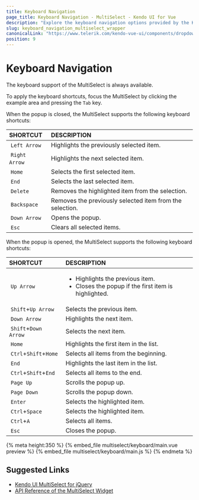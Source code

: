 ```yaml
---
title: Keyboard Navigation
page_title: Keyboard Navigation - MultiSelect - Kendo UI for Vue
description: "Explore the keyboard navigation options provided by the Kendo UI MultiSelect wrapper for Vue."
slug: keyboard_navigation_multiselect_wrapper
canonicalLink: "https://www.telerik.com/kendo-vue-ui/components/dropdowns/multiselect/keyboard-navigation/"
position: 9
---
```


<div><WrapperBanner link="/kendo-vue-ui/components/dropdowns/multiselect/keyboard-navigation"></WrapperBanner></div>

# Keyboard Navigation

The keyboard support of the MultiSelect is always available.

To apply the keyboard shortcuts, focus the MultiSelect by clicking the example area and pressing the `Tab` key.

When the popup is closed, the MultiSelect supports the following keyboard shortcuts:

| SHORTCUT  | DESCRIPTION |
|:---       |:--- |
| `Left Arrow`  | Highlights the previously selected item.|
| `Right Arrow` | Highlights the next selected item.|
| `Home`        | Selects the first selected item.|
| `End`         | Selects the last selected item.|
| `Delete`      | Removes the highlighted item from the selection.|
| `Backspace`   | Removes the previously selected item from the selection.|
| `Down Arrow`  | Opens the popup.|
| `Esc`         | Clears all selected items.|

When the popup is opened, the MultiSelect supports the following keyboard shortcuts:

| SHORTCUT    | DESCRIPTION |
|:---         |:--- |
| `Up Arrow`          | <ul><li>Highlights the previous item.</li> <li>Closes the popup if the first item is highlighted.</li></ul> |
| `Shift`+`Up Arrow`  | Selects the previous item.|
| `Down Arrow`        | Highlights the next item.|
| `Shift`+`Down Arrow`| Selects the next item.|
| `Home`              | Highlights the first item in the list.|
| `Ctrl`+`Shift`+`Home`| Selects all items from the beginning.|
| `End`               | Highlights the last item in the list.|
| `Ctrl`+`Shift`+`End`| Selects all items to the end.|
| `Page Up`           | Scrolls the popup up.|
| `Page Down`         | Scrolls the popup down.|
| `Enter`             | Selects the highlighted item.|
| `Ctrl`+`Space`      | Selects the highlighted item.|
| `Ctrl`+`A`          | Selects all items.|
| `Esc`               | Closes the popup.|

{% meta height:350 %}
{% embed_file multiselect/keyboard/main.vue preview %}
{% embed_file multiselect/keyboard/main.js %}
{% endmeta %}

## Suggested Links

* [Kendo UI MultiSelect for jQuery](https://docs.telerik.com/kendo-ui/controls/editors/multiselect/overview)
* [API Reference of the MultiSelect Widget](https://docs.telerik.com/kendo-ui/api/javascript/ui/multiselect)

